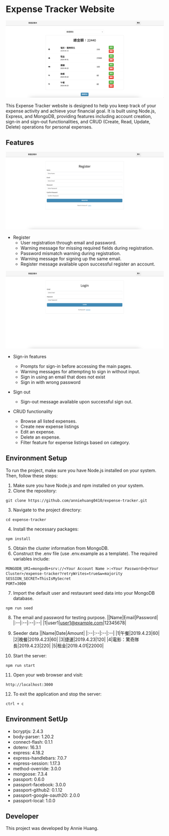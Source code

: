 # Expense Tracker Website

![](./screenshots/main_page.png)

This Expense Tracker website is designed to help you keep track of your expense activity and achieve your financial goal. It is built using Node.js, Express, and MongoDB, providing features including account creation, sign-in and sign-out functionalities, and CRUD (Create, Read, Update, Delete) operations for personal expenses.

## Features

![](./screenshots/register.png)
- Register
  - User registration through email and password.
  - Warning message for missing required fields during registration.
  - Password mismatch warning during registration. 
  - Warning message for signing up the same email.
  - Register message available upon successful register an account. 

![](./screenshots/login.png)
- Sign-in features 
  - Prompts for sign-in before accessing the main pages. 
  - Warning messages for attempting to sign in without input.
  - Sign in using an email that does not exist
  - Sign in with wrong password

- Sign out
  - Sign-out message available upon successful sign out.

- CRUD functionality
  - Browse all listed expenses.
  - Create new expense listings
  - Edit an expense.
  - Delete an expense.
  - Filter feature for expense listings based on category.

## Environment Setup

To run the project, make sure you have Node.js installed on your system. Then, follow these steps:

1. Make sure you have Node.js and npm installed on your system.
2. Clone the repository:
```
git clone https://github.com/anniehuang0410/expense-tracker.git
```
3. Navigate to the project directory: 
```
cd expense-tracker
```
4. Install the necessary packages: 
```
npm install
```
5. Obtain the cluster information from MongoDB. 
6. Construct the .env file (use .env.example as a template). The required variables include:
```
MONGODB_URI=mongodb+srv://<Your Account Name >:<Your Password>@<Your Cluster>/expense-tracker?retryWrites=true&w=majority
SESSION_SECRET=ThisIsMySecret
PORT=3000
```
 
7. Import the default user and restaurant seed data into your MongoDB database.
```
npm run seed
```
8. The email and password for testing purpose.
    ||Name|Email|Password|
    |:--|:--|:--|:--|
    |1|user1|user1@example.com|12345678|
   
10. Seeder data 
    ||Name|Date|Amount|
    |:--|:--|:--|:--|
    |1|午餐|2019.4.23|60|
    |2|晚餐|2019.4.23|60|
    |3|捷運|2019.4.23|120|
    |4|電影：驚奇隊長|2019.4.23|220|
    |5|租金|2019.4.01|22000|

11. Start the server: 
```
npm run start
```
11. Open your web browser and visit: 
```
http://localhost:3000
```
12. To exit the application and stop the server: 
```
ctrl + c
```

## Environment SetUp

- bcryptjs: 2.4.3
- body-parser: 1.20.2
- connect-flash: 0.1.1
- dotenv: 16.3.1
- express: 4.18.2
- express-handlebars: 7.0.7
- express-session: 1.17.3
- method-override: 3.0.0
- mongoose: 7.3.4
- passport: 0.6.0
- passport-facebook: 3.0.0
- passport-github2: 0.1.12
- passport-google-oauth20: 2.0.0
- passport-local: 1.0.0


## Developer

This project was developed by Annie Huang.
